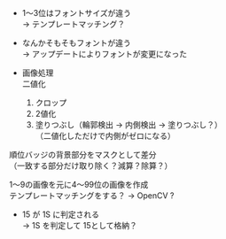 - 1～3位はフォントサイズが違う  
→ テンプレートマッチング？

- なんかそもそもフォントが違う  
→ アップデートによりフォントが変更になった

- 画像処理   
 二値化  
  1. クロップ  
  2. 2値化  
  3. 塗りつぶし（輪郭検出 → 内側検出 → 塗りつぶし？）  
（二値化しただけで内側がゼロになる）

 順位バッジの背景部分をマスクとして差分  
 （一致する部分だけ取り除く？減算？除算？）
 
 1～9の画像を元に4～99位の画像を作成  
 テンプレートマッチングをする？
 -> OpenCV ?
 
- 15 が 1S に判定される  
→ 1S を判定して 15として格納？